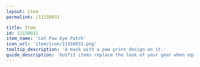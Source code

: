 ```yaml
---
layout: item
permalink: /11150031

title: Item
id: 11150031
item_name: 'Cat Paw Eye Patch'
icon_url: 'item/icon/11150031.png'
tooltip_description: 'A mask with a paw print design on it.'
guide_description: 'Outfit items replace the look of your gear when equipped.'
---
```

